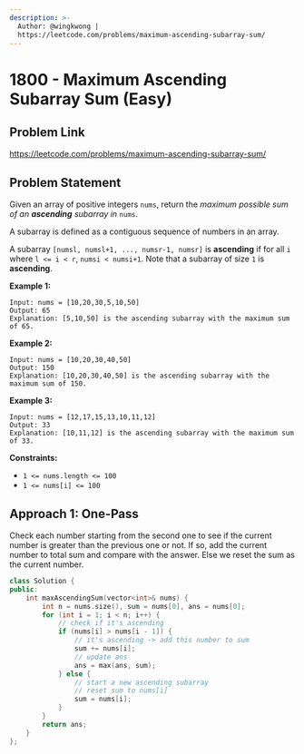 ```yaml
---
description: >-
  Author: @wingkwong |
  https://leetcode.com/problems/maximum-ascending-subarray-sum/
---
```


# 1800 - Maximum Ascending Subarray Sum (Easy)

## Problem Link

https://leetcode.com/problems/maximum-ascending-subarray-sum/

## Problem Statement

Given an array of positive integers `nums`, return the _maximum possible sum of an **ascending** subarray in_ `nums`.

A subarray is defined as a contiguous sequence of numbers in an array.

A subarray `[numsl, numsl+1, ..., numsr-1, numsr]` is **ascending** if for all `i` where `l <= i < r`, `numsi < numsi+1`. Note that a subarray of size `1` is **ascending**.

**Example 1:**

```
Input: nums = [10,20,30,5,10,50]
Output: 65
Explanation: [5,10,50] is the ascending subarray with the maximum sum of 65.
```

**Example 2:**

```
Input: nums = [10,20,30,40,50]
Output: 150
Explanation: [10,20,30,40,50] is the ascending subarray with the maximum sum of 150.
```

**Example 3:**

```
Input: nums = [12,17,15,13,10,11,12]
Output: 33
Explanation: [10,11,12] is the ascending subarray with the maximum sum of 33. 
```

**Constraints:**

* `1 <= nums.length <= 100`
* `1 <= nums[i] <= 100`

## Approach 1: One-Pass

Check each number starting from the second one to see if the current number is greater than the previous one or not. If so, add the current number to total sum and compare with the answer. Else we reset the sum as the current number.

<SolutionAuthor name="@wingkwong"/>

```cpp
class Solution {
public:
    int maxAscendingSum(vector<int>& nums) {
        int n = nums.size(), sum = nums[0], ans = nums[0];
        for (int i = 1; i < n; i++) {
            // check if it's ascending
            if (nums[i] > nums[i - 1]) {
                // it's ascending -> add this number to sum
                sum += nums[i];
                // update ans
                ans = max(ans, sum);
            } else {
                // start a new ascending subarray 
                // reset sum to nums[i]
                sum = nums[i];
            }
        }
        return ans;
    }
};
```
